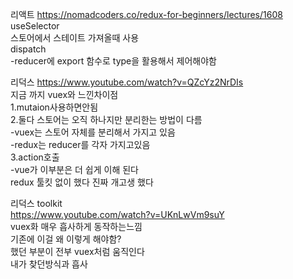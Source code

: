 리액트
https://nomadcoders.co/redux-for-beginners/lectures/1608  
useSelector  
스토어에서 스테이트 가져올때 사용  
dispatch  
-reducer에 export 함수로 type을 활용해서 제어해야함  

리덕스
https://www.youtube.com/watch?v=QZcYz2NrDIs  
지금 까지 vuex와 느낀차이점  
1.mutaion사용하면안됨  
2.둘다 스토어는 오직 하나지만 분리한는 방법이 다름  
-vuex는 스토어 자체를 분리해서 가지고 있음  
-redux는 reducer를 각자 가지고있음  
3.action호출  
-vue가 이부분은 더 쉽게 이해 된다  
redux 툴킷 없이 했다 진짜 개고생 했다  

리덕스 toolkit  
https://www.youtube.com/watch?v=UKnLwVm9suY  
vuex화 매우 흡사하게 동작하는느낌  
기존에 이걸 왜 이렇게 해야함?  
했던 부분이 전부 vuex처럼 움직인다  
내가 찾던방식과 흡사  